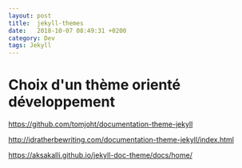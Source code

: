 ```yaml
---
layout: post
title:  jekyll-themes
date:   2018-10-07 08:49:31 +0200
category: Dev
tags: Jekyll
---
```


# Choix d'un thème orienté développement

<https://github.com/tomjoht/documentation-theme-jekyll>

<http://idratherbewriting.com/documentation-theme-jekyll/index.html>

<https://aksakalli.github.io/jekyll-doc-theme/docs/home/>

